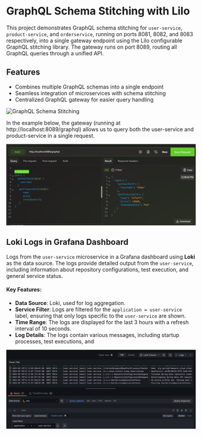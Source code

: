 # GraphQL Schema Stitching with Lilo

This project demonstrates GraphQL schema stitching for `user-service`, `product-service`, and `orderservice`, running on ports 8081, 8082, and 8083 respectively, into a single gateway endpoint using the Lilo configurable GraphQL stitching library. The gateway runs on port 8089, routing all GraphQL queries through a unified API.

## Features
- Combines multiple GraphQL schemas into a single endpoint
- Seamless integration of microservices with schema stitching
- Centralized GraphQL gateway for easier query handling

![GraphQL Schema Stitching](https://miro.medium.com/v2/resize:fit:1100/format:webp/1*aC7w8OOb7IZie7wSSM7Rsw.png)

In the example below, the gateway (running at http://localhost:8089/graphql) allows us to query both the user-service and product-service in a single request.


![Demo](https://github.com/taha328/Spring-Observability-Grafana-stack-with-GraphQL/blob/main/images/Capture.PNG?raw=true)

## Loki Logs in Grafana Dashboard

Logs from the `user-service` microservice in a Grafana dashboard using **Loki** as the data source. The logs provide detailed output from the `user-service`, including information about repository configurations, test execution, and general service status.

#### Key Features:
- **Data Source**: Loki, used for log aggregation.
- **Service Filter**: Logs are filtered for the `application = user-service` label, ensuring that only logs specific to the `user-service` are shown.
- **Time Range**: The logs are displayed for the last 3 hours with a refresh interval of 10 seconds.
- **Log Details**: The logs contain various messages, including startup processes, test executions, and

![Demo](https://github.com/taha328/Spring-Observability-Grafana-stack-with-GraphQL/blob/main/images/loki.PNG?raw=true)  
